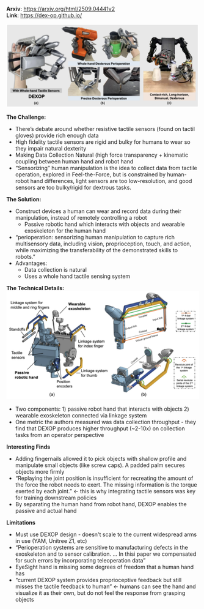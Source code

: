 **Arxiv**: https://arxiv.org/html/2509.04441v2  
**Link**: https://dex-op.github.io/  

![d](./images/dexop.png)

**The Challenge:**  
- There’s debate around whether resistive tactile sensors (found on tactil gloves) provide rich enough data  
- High fidelity tactile sensors are rigid and bulky for humans to wear so they impair natural dexterity  
- Making Data Collection Natural (high force transparency + kinematic coupling between human hand and robot hand  
- “Sensorizing” human manipulation is the idea to collect data from tactile operation, explored in Feel-the-Force, but is constrained by human-robot hand differences, light sensors are too low-resolution, and good sensors are too bulky/rigid for dextrous tasks.  


**The Solution:**  
- Construct devices a human can wear and record data during their manipulation, instead of remotely controlling a robot  
    - Passive robotic hand which interacts with objects and wearable exoskeleton for the human hand  
- “perioperation: sensorizing human manipulation to capture rich multisensory data, including vision, proprioception, touch, and action, while maximizing the transferability of the demonstrated skills to robots.”  
- Advantages: 
    - Data collection is natural  
    - Uses a whole hand tactile sensing system  


**The Technical Details:**  
![d](./images/dexop2.png)

- Two components: 1) passive robot hand that interacts with objects 2) wearable exoskeleton connected via linkage system  
- One metric the authors measured was data collection throughput - they find that DEXOP produces higher throughput (~2-10x) on collection tasks from an operator perspective  


**Interesting Finds**  
- Adding fingernails allowed it to pick objects with shallow profile and manipulate small objects (like screw caps). A padded palm secures objects more firmly  
- “Replaying the joint position is insufficient for recreating the amount of the force the robot needs to exert. The missing information is the torque exerted by each joint.” <- this is why integrating tactile sensors was key for training downstream policies  
- By separating the human hand from robot hand, DEXOP enables the passive and actual hand  


**Limitations**  
- Must use DEXOP design - doesn't scale to the current widespread arms in use (YAM, Unitree Z1, etc)  
- “Perioperation systems are sensitive to manufacturing defects in the exoskeleton and to sensor calibration. … In thisi paper we compensated for such errors by incorporating teleoperation data”  
- EyeSight hand is missing some degrees of freedom that a human hand has  
- “current DEXOP system provides proprioceptive feedback but still misses the tactile feedback to human” <- humans can see the hand and visualize it as their own, but do not feel the response from grasping objects  
